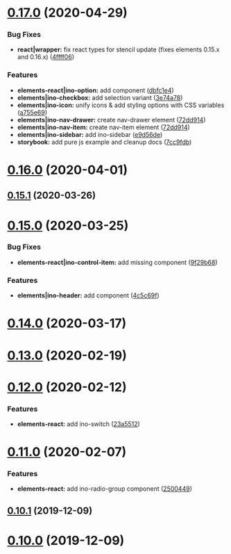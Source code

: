 # [0.17.0](http://gitlab.inovex.de/inovex-elements/core/compare/v0.16.0...v0.17.0) (2020-04-29)


### Bug Fixes

* **react|wrapper:** fix react types for stencil update (fixes elements 0.15.x and 0.16.x) ([4ffff06](http://gitlab.inovex.de/inovex-elements/core/commit/4ffff06dbe33bb58d250ae89bee81bbb08c9c600))


### Features

* **elements-react|ino-option:** add component ([dbfc1e4](http://gitlab.inovex.de/inovex-elements/core/commit/dbfc1e4dd6fd3ebc0f55d257948b88f422b520be))
* **elements|ino-checkbox:** add selection variant ([3e74a78](http://gitlab.inovex.de/inovex-elements/core/commit/3e74a7892bdaa9dd12e1be8cf60780881a7b10d4))
* **elements|ino-icon:** unify icons & add styling options with CSS variables ([a755e69](http://gitlab.inovex.de/inovex-elements/core/commit/a755e69a656b591d869f23af818bc8a51b3718cb))
* **elements|ino-nav-drawer:** create nav-drawer element ([72dd914](http://gitlab.inovex.de/inovex-elements/core/commit/72dd9143c3859a9b173a779de4d1ef9114d3f65c))
* **elements|ino-nav-item:** create nav-item element ([72dd914](http://gitlab.inovex.de/inovex-elements/core/commit/72dd9143c3859a9b173a779de4d1ef9114d3f65c))
* **elements|ino-sidebar:** add ino-sidebar ([e9d56de](http://gitlab.inovex.de/inovex-elements/core/commit/e9d56de9abfec70139f8f1cce9f164b245040f89))
* **storybook:** add pure js example and cleanup docs ([7cc9fdb](http://gitlab.inovex.de/inovex-elements/core/commit/7cc9fdb77bf746096dcedfc769f66ecdf981d3ea))



# [0.16.0](https://gitlab.inovex.de/inovex-elements/core/compare/v0.15.1...v0.16.0) (2020-04-01)



## [0.15.1](https://gitlab.inovex.de/inovex-elements/core/compare/v0.15.0...v0.15.1) (2020-03-26)



# [0.15.0](https://gitlab.inovex.de/inovex-elements/core/compare/v0.14.0...v0.15.0) (2020-03-25)


### Bug Fixes

* **elements-react|ino-control-item:** add missing component ([9f29b68](https://gitlab.inovex.de/inovex-elements/core/commit/9f29b68095b5286368533aa359a491580c7e848d))


### Features

* **elements|ino-header:** add component ([4c5c69f](https://gitlab.inovex.de/inovex-elements/core/commit/4c5c69f5f97f43beb462197aad0c62ffab2e80b6))



# [0.14.0](https://gitlab.inovex.de/inovex-elements/core/compare/v0.13.0...v0.14.0) (2020-03-17)



# [0.13.0](https://gitlab.inovex.de/inovex-elements/core/compare/v0.12.0...v0.13.0) (2020-02-19)



# [0.12.0](https://gitlab.inovex.de/inovex-elements/core/compare/v0.11.0...v0.12.0) (2020-02-12)


### Features

* **elements-react:** add ino-switch ([23a5512](https://gitlab.inovex.de/inovex-elements/core/commit/23a55126912e218b47170b9a0442b1c2924cc3d7))



# [0.11.0](https://gitlab.inovex.de/inovex-elements/core/compare/v0.10.1...v0.11.0) (2020-02-07)


### Features

* **elements-react:** add ino-radio-group component ([2500449](https://gitlab.inovex.de/inovex-elements/core/commit/2500449b7368e0184667c9fd32550a450618c4dd))



## [0.10.1](http://gitlab.inovex.de/inovex-elements/core/compare/v0.10.0...v0.10.1) (2019-12-09)



# [0.10.0](http://gitlab.inovex.de/inovex-elements/core/compare/v0.9.0...v0.10.0) (2019-12-09)



